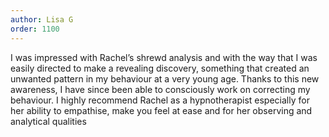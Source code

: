 ```yaml
---
author: Lisa G
order: 1100
---
```

I was impressed with Rachel’s shrewd analysis and with the way that I was easily directed to make a revealing discovery, something that created an unwanted pattern in my behaviour at a very young age. Thanks to this new awareness, I have since been able to consciously work on correcting my behaviour. I highly recommend Rachel as a hypnotherapist especially for her ability to empathise, make you feel at ease and for her observing and analytical qualities